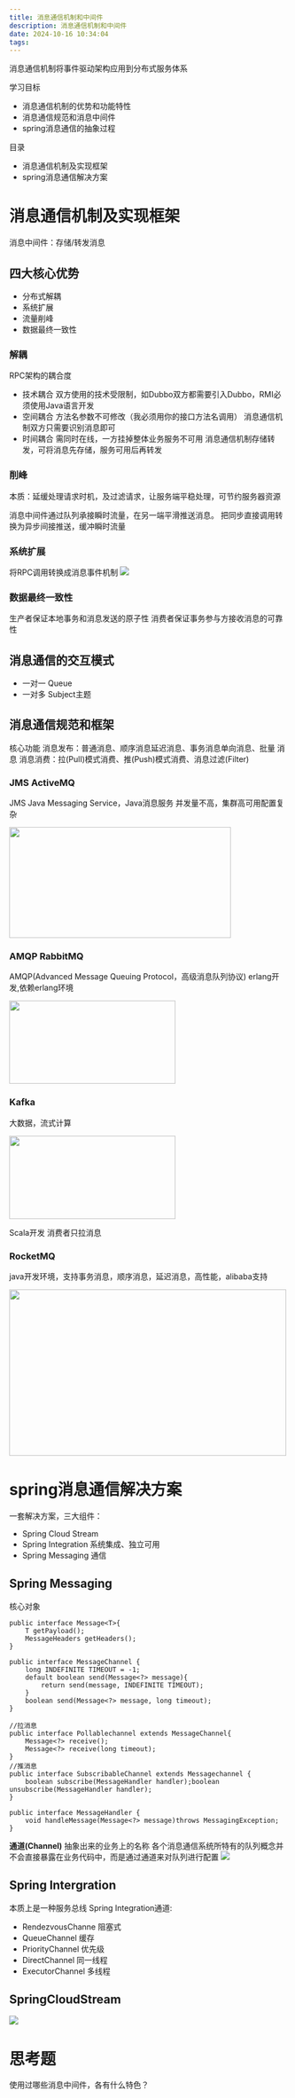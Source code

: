 ```yaml
---
title: 消息通信机制和中间件
description: 消息通信机制和中间件
date: 2024-10-16 10:34:04
tags:
---
```

消息通信机制将事件驱动架构应用到分布式服务体系

学习目标
- 消息通信机制的优势和功能特性
- 消息通信规范和消息中间件
- spring消息通信的抽象过程

目录 
- 消息通信机制及实现框架
- spring消息通信解决方案

# 消息通信机制及实现框架
消息中间件：存储/转发消息
## 四大核心优势
- 分布式解耦
- 系统扩展
- 流量削峰
- 数据最终一致性
### 解耦
RPC架构的耦合度
- 技术耦合
双方使用的技术受限制，如Dubbo双方都需要引入Dubbo，RMI必须使用Java语言开发
- 空间耦合
方法名参数不可修改（我必须用你的接口方法名调用）
消息通信机制双方只需要识别消息即可
- 时间耦合
需同时在线，一方挂掉整体业务服务不可用
消息通信机制存储转发，可将消息先存储，服务可用后再转发

### 削峰
本质：延缓处理请求时机，及过滤请求，让服务端平稳处理，可节约服务器资源

消息中间件通过队列承接瞬时流量，在另一端平滑推送消息。
把同步直接调用转换为异步间接推送，缓冲瞬时流量

### 系统扩展
将RPC调用转换成消息事件机制
![](2-消息通信-扩展.png)

### 数据最终一致性
生产者保证本地事务和消息发送的原子性
消费者保证事务参与方接收消息的可靠性

## 消息通信的交互模式
- 一对一 
Queue
- 一对多
Subject主题

## 消息通信规范和框架
核心功能
消息发布：普通消息、顺序消息延迟消息、事务消息单向消息、批量
消息
消息消费：拉(PulI)模式消费、推(Push)模式消费、消息过滤(Filter)

### JMS ActiveMQ
JMS Java Messaging Service，Java消息服务
并发量不高，集群高可用配置复杂
<!-- ![](2-消息通信-JMS.png) -->
<img src="2-消息通信-JMS.png" width="400" height="200">

### AMQP RabbitMQ
AMQP(Advanced Message Queuing Protocol，高级消息队列协议)
erlang开发,依赖erlang环境
<!-- ![](2-消息通信-AMQP.png) -->
<img src="2-消息通信-AMQP.png" width="300" height="150">

### Kafka

大数据，流式计算
<!-- ![老图可能已不准确](2-消息通信-Kafka.png) -->
<img src="2-消息通信-Kafka.png" height="150" width="300">

Scala开发
消费者只拉消息
### RocketMQ
java开发环境，支持事务消息，顺序消息，延迟消息，高性能，alibaba支持
<!-- ![](2-消息通信-RocketMQ.png) -->
<img src="2-消息通信-RocketMQ.png" height="300" width="500">

# spring消息通信解决方案

一套解决方案，三大组件：
- Spring Cloud Stream 
- Spring Integration 系统集成、独立可用
- Spring Messaging 通信

## Spring Messaging
核心对象
```
public interface Message<T>{
    T getPayload();
    MessageHeaders getHeaders();
}

public interface MessageChannel {
    long INDEFINITE TIMEOUT = -1;
    default boolean send(Message<?> message){
        return send(message, INDEFINITE TIMEOUT);
    }
    boolean send(Message<?> message, long timeout);
}

//拉消息
public interface Pollablechannel extends MessageChannel{
    Message<?> receive();
    Message<?> receive(long timeout);
}
//推消息
public interface SubscribableChannel extends Messagechannel {
    boolean subscribe(MessageHandler handler);boolean unsubscribe(MessageHandler handler);
}

public interface MessageHandler {
    void handleMessage(Message<?> message)throws MessagingException;
}
```

**通道(Channel)**
抽象出来的业务上的名称
各个消息通信系统所特有的队列概念并不会直接暴露在业务代码中，而是通过通道来对队列进行配置
![](2-通道队列对应关系.png)
## Spring Intergration
本质上是一种服务总线
Spring Integration通道:
- RendezvousChanne 阻塞式
- QueueChannel 缓存
- PriorityChannel 优先级
- DirectChannel 同一线程
- ExecutorChannel 多线程

## SpringCloudStream
![](2-SpringCloudStream工作流程图.png)
# 思考题
使用过哪些消息中间件，各有什么特色？

